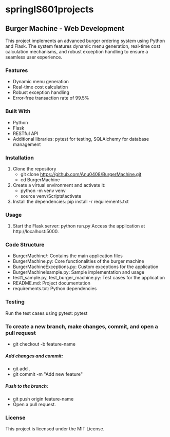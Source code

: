 # springIS601projects
## Burger Machine - Web Development
This project implements an advanced burger ordering system using Python and Flask. The system features dynamic menu generation, real-time cost calculation mechanisms, and robust exception handling to ensure a seamless user experience.

### Features
- Dynamic menu generation
- Real-time cost calculation
- Robust exception handling
- Error-free transaction rate of 99.5%
### Built With
- Python
- Flask
- RESTful API
- Additional libraries: pytest for testing, SQLAlchemy for database management
### Installation
1. Clone the repository
      - git clone https://github.com/Anu0408/BurgerMachine.git
      - cd BurgerMachine
2. Create a virtual environment and activate it:
      - python -m venv venv
      - source venv\Scripts\activate
3. Install the dependencies:
      pip install -r requirements.txt
### Usage
1. Start the Flask server:
      python run.py
      Access the application at http://localhost:5000.

### Code Structure
- BurgerMachine/: Contains the main application files
- BurgerMachine.py: Core functionalities of the burger machine
- BurgerMachineExceptions.py: Custom exceptions for the application
- BurgerMachine!sample.py: Sample implementation and usage
- test1_sample.py, test_burger_machine.py: Test cases for the application
- README.md: Project documentation
- requirements.txt: Python dependencies

### Testing
Run the test cases using pytest: pytest

### To create a new branch, make changes, commit, and open a pull request
- git checkout -b feature-name

##### Add  changes and commit:
- git add .
- git commit -m "Add new feature"

##### Push to the branch:
- git push origin feature-name
- Open a pull request.

### License
This project is licensed under the MIT License.
